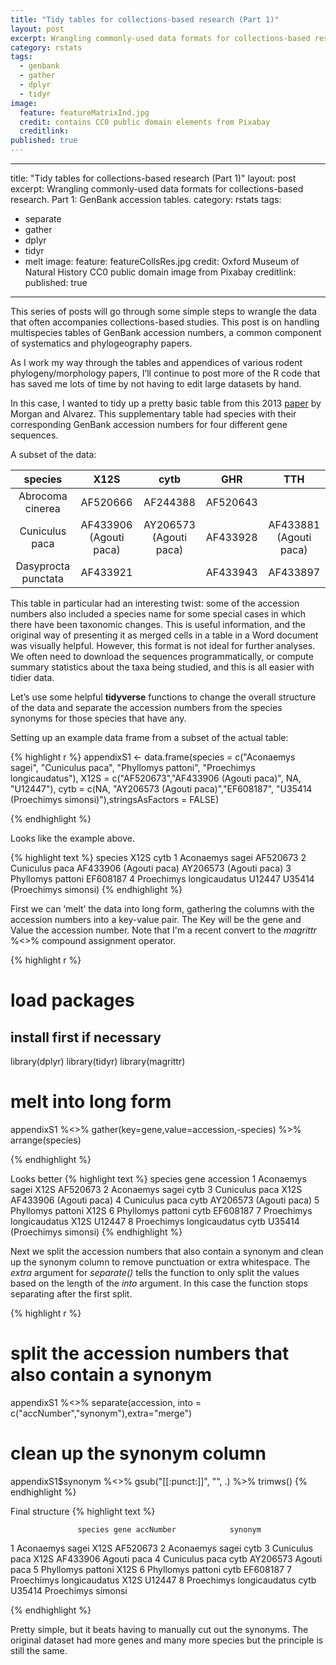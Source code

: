 ```yaml
---
title: "Tidy tables for collections-based research (Part 1)"
layout: post
excerpt: Wrangling commonly-used data formats for collections-based research. Part 1: GenBank accession tables. 
category: rstats
tags:
  - genbank
  - gather
  - dplyr
  - tidyr
image:
  feature: featureMatrixInd.jpg
  credit: contains CC0 public domain elements from Pixabay
  creditlink: 
published: true
---
```

---
title: "Tidy tables for collections-based research (Part 1)"
layout: post
excerpt: Wrangling commonly-used data formats for collections-based research. Part 1: GenBank accession tables. 
category: rstats
tags:
  - separate
  - gather
  - dplyr
  - tidyr
  - melt
image:
  feature: featureCollsRes.jpg
  credit: Oxford Museum of Natural History CC0 public domain image from Pixabay
  creditlink: 
published: true
---

This series of posts will go through some simple steps to wrangle the data that often accompanies collections-based studies. This post is on handling multispecies tables of GenBank accession numbers, a common component of systematics and phylogeography papers.

As I work my way through the tables and appendices of various rodent phylogeny/morphology papers, I’ll continue to post more of the R code that has saved me lots of time by not having to edit large datasets by hand. 

In this case, I wanted to tidy up a pretty basic table from this 2013 [paper](http://onlinelibrary.wiley.com/doi/10.1111/jzo.12017/abstract) by Morgan and Alvarez. This supplementary table had species with their corresponding GenBank accession numbers for four different gene sequences. 

A subset of the data:

|       species       	|          X12S          	|          cytb          	|    GHR   	|           TTH          	|
|:-------------------:	|:----------------------:	|:----------------------:	|:--------:	|:----------------------:	|
|   Abrocoma cinerea  	|        AF520666        	|        AF244388        	| AF520643 	|                        	|
|    Cuniculus paca   	| AF433906 (Agouti paca) 	| AY206573 (Agouti paca) 	| AF433928 	| AF433881 (Agouti paca) 	|
| Dasyprocta punctata 	|        AF433921        	|                        	| AF433943 	|        AF433897        	|

This table in particular had an interesting twist: some of the accession numbers also included a species name for some special cases in which there have been taxonomic changes. This is useful information, and the original way of presenting it as merged cells in a table in a Word document was visually helpful. However, this format is not ideal for further analyses. We often need to download the sequences programmatically, or compute summary statistics about the taxa being studied, and this is all easier with tidier data. 

Let’s use some helpful **tidyverse** functions to change the overall structure of the data and separate the accession numbers from the species synonyms for those species that have any.

Setting up an example data frame from a subset of the actual table:

{% highlight r %}
appendixS1 <- 
data.frame(species = c("Aconaemys sagei", "Cuniculus paca", "Phyllomys pattoni", "Proechimys longicaudatus"), 
           X12S = c("AF520673","AF433906 (Agouti paca)", NA, "U12447"), 
           cytb = c(NA, "AY206573 (Agouti paca)","EF608187", "U35414 (Proechimys simonsi)"),stringsAsFactors = FALSE)

{% endhighlight %}

Looks like the example above.

{% highlight text %}
                   species                   X12S                        cytb
1          Aconaemys sagei               AF520673                        <NA>
2           Cuniculus paca AF433906 (Agouti paca)      AY206573 (Agouti paca)
3        Phyllomys pattoni                   <NA>                    EF608187
4 Proechimys longicaudatus                 U12447 U35414 (Proechimys simonsi)
{% endhighlight %}

First we can ‘melt’ the data into long form, gathering the columns with the accession numbers into a key-value pair. The Key will be the gene and Value the accession number. Note that I'm a recent convert to the _magrittr_ %<>% compound assignment operator. 

{% highlight r %}
# load packages
## install first if necessary
library(dplyr)
library(tidyr)
library(magrittr)

# melt into long form
appendixS1 %<>% gather(key=gene,value=accession,-species) %>% arrange(species)

{% endhighlight %}

Looks better 
{% highlight text %}
                   species gene                   accession
1          Aconaemys sagei X12S                    AF520673
2          Aconaemys sagei cytb                        <NA>
3           Cuniculus paca X12S      AF433906 (Agouti paca)
4           Cuniculus paca cytb      AY206573 (Agouti paca)
5        Phyllomys pattoni X12S                        <NA>
6        Phyllomys pattoni cytb                    EF608187
7 Proechimys longicaudatus X12S                      U12447
8 Proechimys longicaudatus cytb U35414 (Proechimys simonsi)
{% endhighlight %}

Next we split the accession numbers that also contain a synonym and clean up the synonym column to remove punctuation or extra whitespace. The _extra_ argument for _separate()_ tells the function to only split the values based on the length of the _into_ argument. In this case the function stops separating after the first split.

{% highlight r %}
# split the accession numbers that also contain a synonym
appendixS1 %<>% separate(accession, into = c("accNumber","synonym"),extra="merge")
# clean up the synonym column
appendixS1$synonym %<>% gsub("[[:punct:]]", "", .) %>% trimws()
{% endhighlight %}

Final structure
{% highlight text %}

                   species gene accNumber            synonym
1          Aconaemys sagei X12S  AF520673               <NA>
2          Aconaemys sagei cytb      <NA>               <NA>
3           Cuniculus paca X12S  AF433906        Agouti paca
4           Cuniculus paca cytb  AY206573        Agouti paca
5        Phyllomys pattoni X12S      <NA>               <NA>
6        Phyllomys pattoni cytb  EF608187               <NA>
7 Proechimys longicaudatus X12S    U12447               <NA>
8 Proechimys longicaudatus cytb    U35414 Proechimys simonsi

{% endhighlight %}

Pretty simple, but it beats having to manually cut out the synonyms. The original dataset had more genes and many more species but the principle is still the same.
